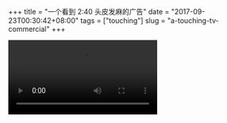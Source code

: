 +++
title = "一个看到 2:40 头皮发麻的广告"
date = "2017-09-23T00:30:42+08:00"
tags = ["touching"]
slug = "a-touching-tv-commercial"
+++

<video src="QmQtCQSh4QH26DDjszKYQW1FFFmQxLABiXLiPg54curtZy"></video>
